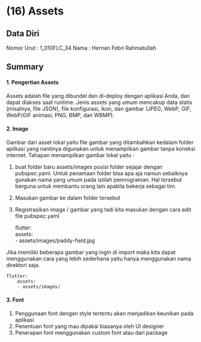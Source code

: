 # (16)  Assets
## Data Diri

Nomor Urut : 1_010FLC_34
Nama : Hernan Febri Rahmatullah

## Summary
#### 1. Pengertian Assets
Assets adalah file yang dibundel dan di-deploy dengan aplikasi Anda, dan dapat diakses saat runtime. Jenis assets yang umum mencakup data statis (misalnya, file JSON), file konfigurasi, ikon, dan gambar (JPEG, WebP, GIF, WebP/GIF animasi, PNG, BMP, dan WBMP).
#### 2. Image
Gambar dari asset lokal yaitu file gambar yang ditambahkan kedalam folder aplikasi yang nantinya digunakan untuk menampilkan gambar tanpa koneksi internet. Tahapan menampilkan gambar lokal yaitu :

1. buat folder baru assets/images
posisi folder sejajar dengan pubspec.yaml. Untuk penamaan folder bisa apa aja namun sebaiknya gunakan nama yang umum pada istilah pemrograman. Hal tersebut berguna untuk membantu orang lain apabila bekerja sebagai tim.
2. Masukan gambar ke dalam folder tersebut
3. Registrasikan image / gambar yang tadi kita masukan dengan cara edit file pubspec.yaml

    flutter:   
        assets:     
        - assets/images/paddy-field.jpg

Jika memiliki beberapa gambar yang ingin di import maka kita dapat menggunakan cara yang lebih sederhana yaitu hanya menggunakan nama direktori saja.

    flutter:   
        assets:     
        - assets/images/
    
#### 3. Font
1. Penggunaan font dengan style tertentu akan menjadikan keunikan pada aplikasi
2. Penentuan font yang mau dipakai biasanya oleh UI designer
3. Penerapan font menggunakan custom font atau dari package
